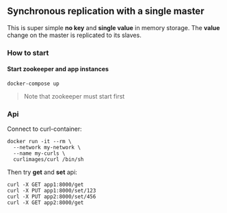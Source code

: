 ## Synchronous replication with a single master
This is super simple **no key** and **single value** in memory storage.
The **value** change on the master is replicated to its slaves.

### How to start

#### Start zookeeper and app instances
```shell
docker-compose up
```
> Note that zookeeper must start first

### Api

Connect to curl-container:
```shell
docker run -it --rm \
  --network my-network \
  --name my-curls \
  curlimages/curl /bin/sh
``` 
Then try **get** and **set** api:
```shell
curl -X GET app1:8000/get
curl -X PUT app1:8000/set/123
curl -X PUT app2:8000/set/456
curl -X GET app2:8000/get
```
